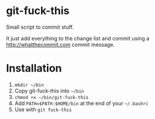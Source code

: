 # git-fuck-this

Small script to commit stuff.

It just add everything to the change list and commit using a http://whatthecommit.com commit message.

# Installation

1. `mkdir ~/bin`
2. Copy git-fuck-this into `~/bin`
3. `chmod +x ~/bin/git-fuck-this`
4. Add `PATH=$PATH:$HOME/bin` at the end of your `~/.bashrc`
5. Use with `git fuck-this`
